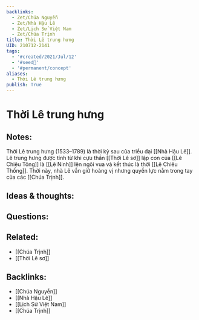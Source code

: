 ```yaml
---
backlinks:
  - Zet/Chúa Nguyễn
  - Zet/Nhà Hậu Lê
  - Zet/Lịch Sử Việt Nam
  - Zet/Chúa Trịnh
title: Thời Lê trung hưng
UID: 210712-2141
tags:
  - '#created/2021/Jul/12'
  - '#seed🥜'
  - '#permanent/concept'
aliases:
  - Thời Lê trung hưng
publish: True
---
```

# Thời Lê trung hưng

## Notes:
Thời Lê trung hưng (1533–1789) là thời kỳ sau của triều đại [[Nhà Hậu Lê]]. Lê trung hưng được tính từ khi cựu thần [[Thời Lê sơ]] lập con của [[Lê Chiêu Tông]] là [[Lê Ninh]] lên ngôi vua và kết thúc là thời [[Lê Chiêu Thống]]. Thời này, nhà Lê vẫn giữ hoàng vị nhưng quyền lực nằm trong tay của các [[Chúa Trịnh]].

## Ideas & thoughts:

## Questions:


## Related:
- [[Chúa Trịnh]]
- [[Thời Lê sơ]]


## Backlinks:
- [[Chúa Nguyễn]]
- [[Nhà Hậu Lê]]
- [[Lịch Sử Việt Nam]]
- [[Chúa Trịnh]]
